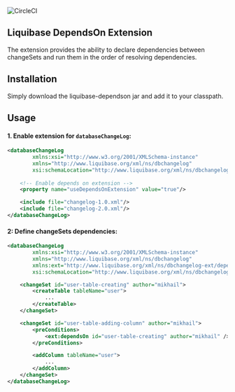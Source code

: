 ![CircleCI](https://circleci.com/gh/klishevskyi/liquibase-dependson.svg?style=svg&circle-token=07929ff755e3cae447b8703839ee5f7832bb6a60)

Liquibase DependsOn Extension
-----------------------------
The extension provides the ability to declare dependencies between changeSets 
and run them in the order of resolving dependencies.

Installation
------------
Simply download the liquibase-dependson jar and add it to your classpath.

Usage
-----
#### 1. Enable extension for `databaseChangeLog`:
```xml
<databaseChangeLog
        xmlns:xsi="http://www.w3.org/2001/XMLSchema-instance"
        xmlns="http://www.liquibase.org/xml/ns/dbchangelog"
        xsi:schemaLocation="http://www.liquibase.org/xml/ns/dbchangelog http://www.liquibase.org/xml/ns/dbchangelog/dbchangelog-3.7.xsd">
    
    <!-- Enable depends on extension -->
    <property name="useDependsOnExtension" value="true"/>

    <include file="changelog-1.0.xml"/>
    <include file="changelog-2.0.xml"/>
</databaseChangeLog>
```

#### 2: Define changeSets dependencies:
```xml
<databaseChangeLog
        xmlns:xsi="http://www.w3.org/2001/XMLSchema-instance"
        xmlns="http://www.liquibase.org/xml/ns/dbchangelog"
        xmlns:ext="http://www.liquibase.org/xml/ns/dbchangelog-ext/dependsOn"
        xsi:schemaLocation="http://www.liquibase.org/xml/ns/dbchangelog http://www.liquibase.org/xml/ns/dbchangelog/dbchangelog-3.7.xsd">

    <changeSet id="user-table-creating" author="mikhail">
        <createTable tableName="user">
            ...
        </createTable>
    </changeSet>

    <changeSet id="user-table-adding-column" author="mikhail">
        <preConditions>
            <ext:dependsOn id="user-table-creating" author="mikhail" />
        </preConditions>

        <addColumn tableName="user">
            ...
        </addColumn>
    </changeSet>
</databaseChangeLog>

```